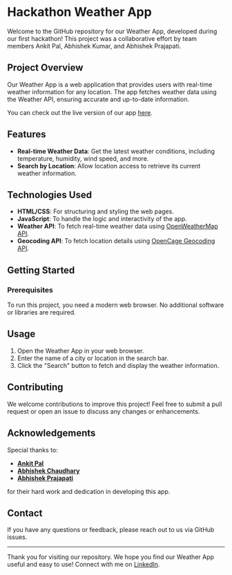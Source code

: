 # Hackathon Weather App

Welcome to the GitHub repository for our Weather App, developed during our first hackathon! This project was a collaborative effort by team members Ankit Pal, Abhishek Kumar, and Abhishek Prajapati.

## Project Overview

Our Weather App is a web application that provides users with real-time weather information for any location. The app fetches weather data using the Weather API, ensuring accurate and up-to-date information.

You can check out the live version of our app [here](https://shivamprasad1001.github.io/WeatherDetail_Hackathon_1_Project/).

## Features

- **Real-time Weather Data**: Get the latest weather conditions, including temperature, humidity, wind speed, and more.
- **Search by Location**: Allow location access to retrieve its current weather information.

## Technologies Used

- **HTML/CSS**: For structuring and styling the web pages.
- **JavaScript**: To handle the logic and interactivity of the app.
- **Weather API**: To fetch real-time weather data using [OpenWeatherMap API](https://openweathermap.org/api).
- **Geocoding API**: To fetch location details using [OpenCage Geocoding API](https://opencagedata.com/api).

## Getting Started

### Prerequisites

To run this project, you need a modern web browser. No additional software or libraries are required.

## Usage

1. Open the Weather App in your web browser.
2. Enter the name of a city or location in the search bar.
3. Click the "Search" button to fetch and display the weather information.

## Contributing

We welcome contributions to improve this project! Feel free to submit a pull request or open an issue to discuss any changes or enhancements.

## Acknowledgements

Special thanks to:
- **[Ankit Pal](https://www.linkedin.com/in/ankit-pal-15772025a/)**
- **[Abhishek Chaudhary](https://www.linkedin.com/in/abhishek-chaudhary-765219257/)**
- **[Abhishek Prajapati](https://www.linkedin.com/in/abhishek-prajapati-986500305/)**

for their hard work and dedication in developing this app.

## Contact

If you have any questions or feedback, please reach out to us via GitHub issues.

---

Thank you for visiting our repository. We hope you find our Weather App useful and easy to use! Connect with me on [LinkedIn](https://www.linkedin.com/in/shivam-prasad1001/).
